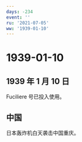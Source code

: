 ```yaml
---
days: -234
event: ''
ru: '2021-07-05'
ww: '1939-01-10'
---
```


# 1939-01-10

## 1939 年 1 月 10 日

Fuciliere 号已投入使用。

## 中国

日本轰炸机白天袭击中国重庆。